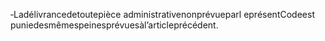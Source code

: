 ‐Ladélivrancedetoutepièce administrativenonprévueparl eprésentCodeest puniedesmêmespeinesprévuesàl’articleprécédent.